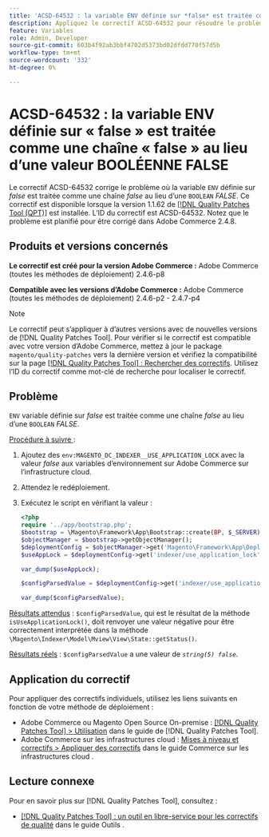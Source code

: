 ```yaml
---
title: 'ACSD-64532 : la variable ENV définie sur *false* est traitée comme une chaîne *false* au lieu d’une BOOLÉENNE *FALSE*'
description: Appliquez le correctif ACSD-64532 pour résoudre le problème d’Adobe Commerce où une variable « ENV » définie sur « false » est traitée comme une chaîne « false » au lieu d’une variable « BOOLEAN » « FALSE ».
feature: Variables
role: Admin, Developer
source-git-commit: 603b4f92ab3bbf4702d5373bd02dfdd770f57d5b
workflow-type: tm+mt
source-wordcount: '332'
ht-degree: 0%

---
```



# ACSD-64532 : la variable ENV définie sur « false » est traitée comme une chaîne « false » au lieu d’une valeur BOOLÉENNE FALSE

Le correctif ACSD-64532 corrige le problème où la variable `ENV` définie sur *false* est traitée comme une chaîne *false* au lieu d’une `BOOLEAN` *FALSE*. Ce correctif est disponible lorsque la version 1.1.62 de [[!DNL Quality Patches Tool (QPT)]](/help/tools/quality-patches-tool/quality-patches-tool-to-self-serve-quality-patches.md) est installée. L’ID du correctif est ACSD-64532. Notez que le problème est planifié pour être corrigé dans Adobe Commerce 2.4.8.

## Produits et versions concernés

**Le correctif est créé pour la version Adobe Commerce :**
Adobe Commerce (toutes les méthodes de déploiement) 2.4.6-p8

**Compatible avec les versions d’Adobe Commerce :**
Adobe Commerce (toutes les méthodes de déploiement) 2.4.6-p2 - 2.4.7-p4

>[!NOTE]
>
>Le correctif peut s’appliquer à d’autres versions avec de nouvelles versions de [!DNL Quality Patches Tool]. Pour vérifier si le correctif est compatible avec votre version d’Adobe Commerce, mettez à jour le package `magento/quality-patches` vers la dernière version et vérifiez la compatibilité sur la page [[!DNL Quality Patches Tool] : Rechercher des correctifs](https://experienceleague.adobe.com/tools/commerce-quality-patches/index.html?lang=fr). Utilisez l’ID du correctif comme mot-clé de recherche pour localiser le correctif.

## Problème

`ENV` variable définie sur *false* est traitée comme une chaîne *false* au lieu d’une `BOOLEAN` *FALSE*.

<u>Procédure à suivre </u> :
1. Ajoutez des `env:MAGENTO_DC_INDEXER__USE_APPLICATION_LOCK` avec la valeur *false* aux variables d’environnement sur Adobe Commerce sur l’infrastructure cloud.
1. Attendez le redéploiement.
1. Exécutez le script en vérifiant la valeur :

   ```php
   <?php
   require '../app/bootstrap.php';
   $bootstrap = \Magento\Framework\App\Bootstrap::create(BP, $_SERVER);
   $objectManager = $bootstrap->getObjectManager();
   $deploymentConfig = $objectManager->get('Magento\Framework\App\DeploymentConfig');
   $useAppLock = $deploymentConfig->get('indexer/use_application_lock');
   
   var_dump($useAppLock);
   
   $configParsedValue = $deploymentConfig->get('indexer/use_application_lock') ?: false;
   
   var_dump($configParsedValue); 
   ```

<u>Résultats attendus</u> :
`$configParsedValue`, qui est le résultat de la méthode `isUseApplicationLock()`, doit renvoyer une valeur négative pour être correctement interprétée dans la méthode `\Magento\Indexer\Model\Mview\View\State::getStatus()`.

<u>Résultats réels</u> :
`$configParsedValue` a une valeur de *`string(5) false`*.

## Application du correctif

Pour appliquer des correctifs individuels, utilisez les liens suivants en fonction de votre méthode de déploiement :

* Adobe Commerce ou Magento Open Source On-premise : [[!DNL Quality Patches Tool] > Utilisation](/help/tools/quality-patches-tool/usage.md) dans le guide de [!DNL Quality Patches Tool].
* Adobe Commerce sur les infrastructures cloud : [Mises à niveau et correctifs > Appliquer des correctifs](https://experienceleague.adobe.com/docs/commerce-cloud-service/user-guide/develop/upgrade/apply-patches.html?lang=fr) dans le guide Commerce sur les infrastructures cloud .

## Lecture connexe

Pour en savoir plus sur [!DNL Quality Patches Tool], consultez :
* [[!DNL Quality Patches Tool] : un outil en libre-service pour les correctifs de qualité](/help/tools/quality-patches-tool/quality-patches-tool-to-self-serve-quality-patches.md) dans le guide Outils .
